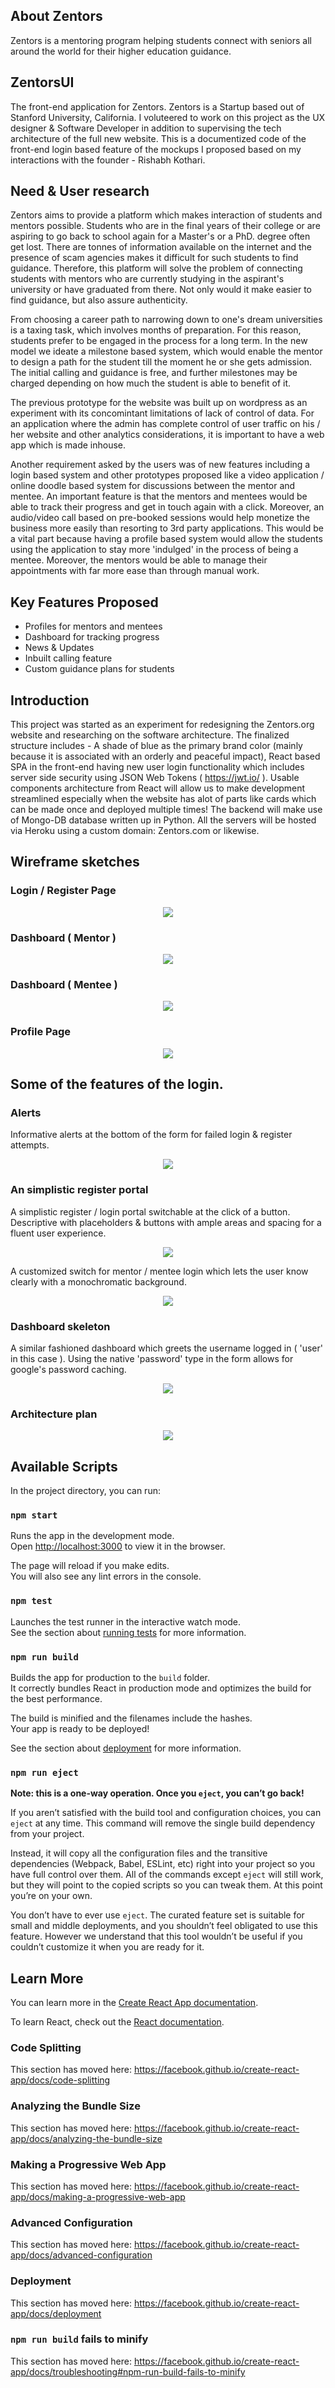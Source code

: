 ## About Zentors
Zentors is a mentoring program helping students connect with seniors  all around the world for their higher education guidance.

## ZentorsUI
The front-end application for Zentors. Zentors is a Startup based out of Stanford University, California. I voluteered to work on this project as the UX designer & Software Developer in addition to supervising the tech architecture of the full new website. This is a documentized code of the front-end login based feature of the mockups I proposed based on my interactions with the founder - Rishabh Kothari.

## Need & User research
Zentors aims to provide a platform which makes interaction of students and mentors possible. Students who are in the final years of their college or are aspiring to go back to school again for a Master's or a PhD. degree often get lost. There are tonnes of information available on the internet and the presence of scam agencies makes it difficult for such students to find guidance. Therefore, this platform will solve the problem of connecting students with mentors who are currently studying in the aspirant's university or have graduated from there. Not only would it make easier to find guidance, but also assure authenticity. 

From choosing a career path to narrowing down to one's dream universities is a taxing task, which involves months of preparation. For this reason, students prefer to be engaged in the process for a long term. In the new model we ideate a milestone based system, which would enable the mentor to design a path for the student till the moment he or she gets admission. The initial calling and guidance is free, and further milestones may be charged depending on how much the student is able to benefit of it. 

The previous prototype for the website was built up on wordpress as an experiment with its concomintant limitations of lack of control of data. For an application where the admin has complete control of user traffic on his / her website and other analytics considerations, it is important to have a web app which is made inhouse. 

Another requirement asked by the users was of new features including a login based system and other prototypes proposed like a video application / online doodle based system for discussions between the mentor and mentee. An important feature is that the mentors and mentees would be able to track their progress and get in touch again with a click. Moreover, an audio/video call based on pre-booked sessions would help monetize the business more easily than resorting to 3rd party applications. This would be a vital part because having a profile based system would allow the students using the application to stay more 'indulged' in the process of being a mentee. Moreover, the mentors would be able to manage their appointments with far more ease than through manual work.

## Key Features Proposed
- Profiles for mentors and mentees
- Dashboard for tracking progress
- News & Updates 
- Inbuilt calling feature
- Custom guidance plans for students

## Introduction
This project was started as an experiment for redesigning the Zentors.org website and researching on the software architecture. The finalized structure includes - A shade of blue as the primary brand color (mainly because it is associated with an orderly and peaceful impact), React based SPA in the front-end having new user login functionality which includes server side security using JSON Web Tokens ( https://jwt.io/ ). Usable components architecture from React will allow us to make development streamlined especially when the website has alot of parts like cards which can be made once and deployed multiple times! The backend will make use of Mongo-DB database written up in Python. All the servers will be hosted via Heroku using a custom domain: Zentors.com or likewise.

## Wireframe sketches

### Login / Register Page
<p align="center"><img src="screenshots/login.jpg" /></p>

### Dashboard ( Mentor )
<p align="center"><img src="screenshots/dashboard-mentor.jpg" /></p>

### Dashboard ( Mentee )
<p align="center"><img src="screenshots/dashboard-mentee.jpg" /></p>


### Profile Page
<p align="center"><img src="screenshots/profile.jpg" /></p>

## Some of the features of the login.
### Alerts
Informative alerts at the bottom of the form for failed login & register attempts.
<p align="center"><img src="screenshots/Zentors Login Error.JPG" /></p>

### An simplistic register portal
A simplistic register / login portal switchable at the click of a button. Descriptive with placeholders & buttons with ample areas and spacing for a fluent user experience. 
<p align="center"><img src="screenshots/Zentors Login Screenshot.JPG" /></p>
A customized switch for mentor / mentee login which lets the user know clearly with a monochromatic background.
<p align="center"><img src="screenshots/Zentors Mentor.JPG" /></p>

### Dashboard skeleton
A similar fashioned dashboard which greets the username logged in ( 'user' in this case ). Using the native 'password' type in the form allows for google's password caching. 
<p align="center"><img src="screenshots/Zentors Password Update Screenshot.JPG" /></p>

### Architecture plan
<p align="center"><img src="screenshots/zentors-arch.jpg" /></p>


## Available Scripts

In the project directory, you can run:

### `npm start`

Runs the app in the development mode.<br>
Open [http://localhost:3000](http://localhost:3000) to view it in the browser.

The page will reload if you make edits.<br>
You will also see any lint errors in the console.

### `npm test`

Launches the test runner in the interactive watch mode.<br>
See the section about [running tests](https://facebook.github.io/create-react-app/docs/running-tests) for more information.

### `npm run build`

Builds the app for production to the `build` folder.<br>
It correctly bundles React in production mode and optimizes the build for the best performance.

The build is minified and the filenames include the hashes.<br>
Your app is ready to be deployed!

See the section about [deployment](https://facebook.github.io/create-react-app/docs/deployment) for more information.

### `npm run eject`

**Note: this is a one-way operation. Once you `eject`, you can’t go back!**

If you aren’t satisfied with the build tool and configuration choices, you can `eject` at any time. This command will remove the single build dependency from your project.

Instead, it will copy all the configuration files and the transitive dependencies (Webpack, Babel, ESLint, etc) right into your project so you have full control over them. All of the commands except `eject` will still work, but they will point to the copied scripts so you can tweak them. At this point you’re on your own.

You don’t have to ever use `eject`. The curated feature set is suitable for small and middle deployments, and you shouldn’t feel obligated to use this feature. However we understand that this tool wouldn’t be useful if you couldn’t customize it when you are ready for it.

## Learn More

You can learn more in the [Create React App documentation](https://facebook.github.io/create-react-app/docs/getting-started).

To learn React, check out the [React documentation](https://reactjs.org/).

### Code Splitting

This section has moved here: https://facebook.github.io/create-react-app/docs/code-splitting

### Analyzing the Bundle Size

This section has moved here: https://facebook.github.io/create-react-app/docs/analyzing-the-bundle-size

### Making a Progressive Web App

This section has moved here: https://facebook.github.io/create-react-app/docs/making-a-progressive-web-app

### Advanced Configuration

This section has moved here: https://facebook.github.io/create-react-app/docs/advanced-configuration

### Deployment

This section has moved here: https://facebook.github.io/create-react-app/docs/deployment

### `npm run build` fails to minify

This section has moved here: https://facebook.github.io/create-react-app/docs/troubleshooting#npm-run-build-fails-to-minify
